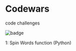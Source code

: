 # Codewars
code challenges


![badge](https://www.codewars.com/users/mowgl-i/badges/micro)

1: Spin Words function (Python)
